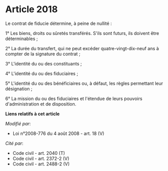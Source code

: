 # Article 2018

Le contrat de fiducie détermine, à peine de nullité : 

1° Les biens, droits ou sûretés transférés. S'ils sont futurs, ils doivent être déterminables ; 

2° La durée du transfert, qui ne peut excéder quatre-vingt-dix-neuf ans à compter de la signature du contrat ; 

3° L'identité du ou des constituants ; 

4° L'identité du ou des fiduciaires ; 

5° L'identité du ou des bénéficiaires ou, à défaut, les règles permettant leur désignation ; 

6° La mission du ou des fiduciaires et l'étendue de leurs pouvoirs d'administration et de disposition.

**Liens relatifs à cet article**

_Modifié par_:

  - Loi n°2008-776 du 4 août 2008 - art. 18 (V)

_Cité par_:

  - Code civil - art. 2040 (T)
  - Code civil - art. 2372-2 (V)
  - Code civil - art. 2488-2 (V)
